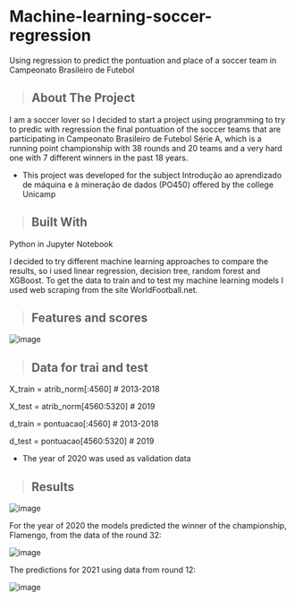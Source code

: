 # Machine-learning-soccer-regression
 Using regression to predict the pontuation and place of a soccer team in Campeonato Brasileiro de Futebol
 
> ## About The Project

I am a soccer lover so I decided to start a project using programming to try to predic with regression the final pontuation of the soccer teams that are participating in Campeonato Brasileiro de Futebol Série A, which is a running point championship with 38 rounds and 20 teams and a very hard one with 7 different winners in the past 18 years.
* This project was developed for the subject Introdução ao aprendizado de máquina e à mineração de dados (PO450) offered by the college Unicamp
> ## Built With

Python in Jupyter Notebook

I decided to try different machine learning approaches to compare the results, so i used linear regression, decision tree, random forest and XGBoost.
To get the data to train and to test my machine learning models I used web scraping from the site WorldFootball.net.

> ## Features and scores

![image](https://user-images.githubusercontent.com/88220952/128258316-353fe366-943b-4edb-b32a-66976dd4751f.png)

> ## Data for trai and test

X_train = atrib_norm[:4560] # 2013-2018

X_test = atrib_norm[4560:5320] # 2019

d_train = pontuacao[:4560] # 2013-2018

d_test = pontuacao[4560:5320] # 2019

* The year of 2020 was used as validation data

> ## Results

![image](https://user-images.githubusercontent.com/88220952/128260636-f23c23ff-7bf8-4aa1-baba-2b8f39f84ca7.png)

For the year of 2020 the models predicted the winner of the championship, Flamengo, from the data of the round 32:

![image](https://user-images.githubusercontent.com/88220952/128260543-d77dd283-d41f-4684-b823-5b45d080b48a.png)

The predictions for 2021 using data from round 12:

![image](https://user-images.githubusercontent.com/88220952/128260698-f449ee9b-6f98-46d0-b551-abb677a7509f.png)

